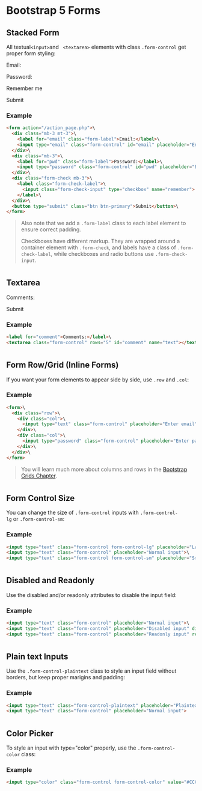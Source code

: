 Bootstrap 5 Forms
=================

Stacked Form
------------

All textual` <input> `and ` <textarea>` elements with class `.form-control` get proper form styling:

Email:

Password:

Remember me

Submit

### Example
``` html
<form action="/action_page.php">\
  <div class="mb-3 mt-3">\
    <label for="email" class="form-label">Email:</label>\
    <input type="email" class="form-control" id="email" placeholder="Enter email" name="email">\
  </div>\
  <div class="mb-3">\
    <label for="pwd" class="form-label">Password:</label>\
    <input type="password" class="form-control" id="pwd" placeholder="Enter password" name="pswd">\
  </div>\
  <div class="form-check mb-3">\
    <label class="form-check-label">\
      <input class="form-check-input" type="checkbox" name="remember"> Remember me\
    </label>\
  </div>\
  <button type="submit" class="btn btn-primary">Submit</button>\
</form>
```
 
>Also note that we add a `.form-label` class to each label element to ensure correct padding.
>
>Checkboxes have different markup. They are wrapped around a container element with `.form-check`, and labels have a class of `.form-check-label`, while checkboxes and radio buttons use `.form-check-input`.

#

Textarea
--------

Comments:

Submit

### Example
``` html
<label for="comment">Comments:</label>\
<textarea class="form-control" rows="5" id="comment" name="text"></textarea>
```
 
#

Form Row/Grid (Inline Forms)
----------------------------

If you want your form elements to appear side by side, use `.row` and `.col`:

### Example
``` html
<form>\
  <div class="row">\
    <div class="col">\
      <input type="text" class="form-control" placeholder="Enter email" name="email">\
    </div>\
    <div class="col">\
      <input type="password" class="form-control" placeholder="Enter password" name="pswd">\
    </div>\
  </div>\
</form>
```
 
>You will learn much more about columns and rows in the [Bootstrap Grids Chapter](https://www.w3schools.com/bootstrap5/bootstrap_grid_system.php).

#

Form Control Size
-----------------

You can change the size of `.form-control` inputs with `.form-control-lg` or `.form-control-sm`:

### Example
``` html
<input type="text" class="form-control form-control-lg" placeholder="Large input">\
<input type="text" class="form-control" placeholder="Normal input">\
<input type="text" class="form-control form-control-sm" placeholder="Small input">
```
 
#

Disabled and Readonly
---------------------

Use the disabled and/or readonly attributes to disable the input field:

### Example
``` html
<input type="text" class="form-control" placeholder="Normal input">\
<input type="text" class="form-control" placeholder="Disabled input" disabled>\
<input type="text" class="form-control" placeholder="Readonly input" readonly>
```
 
#

Plain text Inputs
-----------------

Use the `.form-control-plaintext` class to style an input field without borders, but keep proper marigins and padding:

### Example
``` html
<input type="text" class="form-control-plaintext" placeholder="Plaintext input">\
<input type="text" class="form-control" placeholder="Normal input">
```
 
#

Color Picker
------------

To style an input with type="color" properly, use the `.form-control-color` class:

### Example
``` html
<input type="color" class="form-control form-control-color" value="#CCCCCC">
```